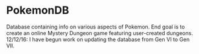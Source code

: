 # PokemonDB
Database containing info on various aspects of Pokemon. End goal is to create an online Mystery Dungeon game featuring user-created dungeons.
12/12/16: I have begun work on updating the database from Gen VI to Gen VII.
